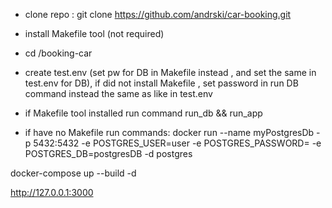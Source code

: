 - clone repo  : git clone https://github.com/andrski/car-booking.git

- install Makefile tool (not required)

- cd /booking-car

- create test.env (set pw for DB in Makefile instead <password here>, and set the same in test.env for DB), 
if did not install Makefile , set password in run DB command instead <password here> the same as like in test.env

- if Makefile tool installed run command run_db && run_app

- if have no Makefile
 run commands:
 docker run --name myPostgresDb -p 5432:5432 -e POSTGRES_USER=user -e POSTGRES_PASSWORD=<password here> -e POSTGRES_DB=postgresDB -d postgres

 docker-compose up --build -d

 http://127.0.0.1:3000
 